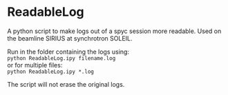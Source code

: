 # ReadableLog
A python script to make logs out of a spyc session more readable. Used on the beamline SIRIUS at synchrotron SOLEIL.

Run in the folder containing the logs using:  
```python ReadableLog.ipy filename.log```  
or for multiple files:  
```python ReadableLog.ipy *.log```  

The script will not erase the original logs.
